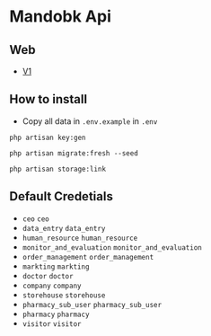 # Mandobk Api

## Web

- [V1](https://documenter.getpostman.com/view/19177587/2s8ZDbXLjr)

## How to install

- Copy all data in `.env.example` in `.env`

```console
php artisan key:gen
```

```console
php artisan migrate:fresh --seed
```

```console
php artisan storage:link
```

## Default Credetials

- `ceo` `ceo`
- `data_entry` `data_entry`
- `human_resource` `human_resource`
- `monitor_and_evaluation` `monitor_and_evaluation`
- `order_management` `order_management`
- `markting` `markting`
- `doctor` `doctor`
- `company` `company`
- `storehouse` `storehouse`
- `pharmacy_sub_user` `pharmacy_sub_user`
- `pharmacy` `pharmacy`
- `visitor` `visitor`
